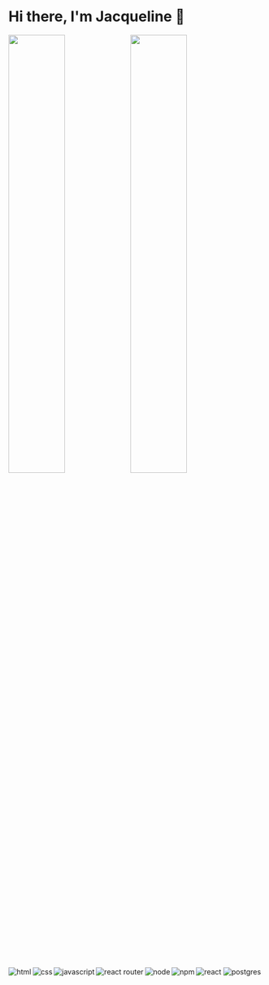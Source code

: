 # Hi there, I'm Jacqueline 👋

<img align="left" width="47%"  
     src="https://github-readme-stats-git-masterrstaa-rickstaa.vercel.app/apiusername=JacquelineQ&show_icons=true&theme=radical"/>
<img align="left" width="47%" src="https://github-readme-stats-git-masterrstaa-rickstaa.vercel.app/api/top-langs/?username=JacquelineQ&layout=compact"/>



<img alt="html" align="left" src="https://img.shields.io/badge/html5-%23E34F26.svg?style=for-the-badge&logo=html5&logoColor=white"/>
<img alt="css" align="left" src="https://img.shields.io/badge/css3-%231572B6.svg?style=for-the-badge&logo=css3&logoColor=white"/>
<img alt="javascript"  align="left" src="https://img.shields.io/badge/javascript-%23323330.svg?style=for-the-badge&logo=javascript&logoColor=%23F7DF1E"/>
<img alt="react" src="https://img.shields.io/badge/react-%2320232a.svg?style=for-the-badge&logo=react&logoColor=%2361DAFB"/>
<img alt="react router"  align="left" src="https://img.shields.io/badge/React_Router-CA4245?style=for-the-badge&logo=react-router&logoColor=white"/>
<img alt="node" align="left" src="https://img.shields.io/badge/node.js-6DA55F?style=for-the-badge&logo=node.js&logoColor=white"/>
<img alt="npm" align="left" src="https://img.shields.io/badge/NPM-%23000000.svg?style=for-the-badge&logo=npm&logoColor=white"/>
<img alt="postgres" src="https://img.shields.io/badge/postgres-%23316192.svg?style=for-the-badge&logo=postgresql&logoColor=white"/>



